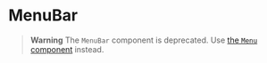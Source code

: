 MenuBar
=======

> **Warning** The `MenuBar` component is deprecated. Use [the `Menu` component](../Menu/) instead.
